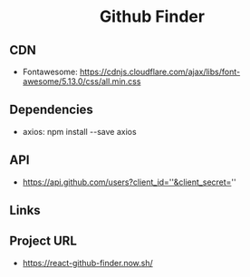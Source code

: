 <h1 align="center">Github Finder</h1>

## CDN

- Fontawesome: https://cdnjs.cloudflare.com/ajax/libs/font-awesome/5.13.0/css/all.min.css

## Dependencies

- axios: npm install --save axios

## API

- https://api.github.com/users?client_id=''&client_secret=''

## Links

## Project URL

- https://react-github-finder.now.sh/
